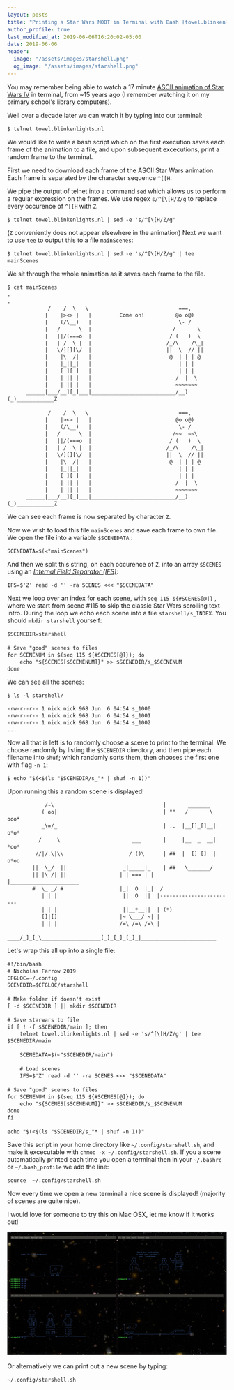 ```yaml
---
layout: posts
title: "Printing a Star Wars MODT in Terminal with Bash [towel.blinkenlights.nl]"
author_profile: true
last_modified_at: 2019-06-06T16:20:02-05:00
date: 2019-06-06
header:
  image: "/assets/images/starshell.png"
  og_image: "/assets/images/starshell.png"
---
```

You may remember being able to watch a 17 minute [ASCII animation of Star Wars IV](https://www.asciimation.co.nz/) in terminal, from ~15 years ago (I remember watching it on my primary school's library computers).

Well over a decade later we can watch it by typing into our terminal:
~~~shell
$ telnet towel.blinkenlights.nl
~~~

We would like to write a bash script which on the first execution saves each frame of the animation to a file, and upon subsequent excecutions, print a random frame to the terminal.

First we need to download each frame of the ASCII Star Wars animation. Each frame is separated by the character sequence `^[[H`. 

We pipe the output of telnet into a command `sed` which allows us to perform a regular expression on the frames. We use  regex `s/^[\[H/Z/g` to replace every occurence of `^[[H` with `Z`. 
~~~shell
$ telnet towel.blinkenlights.nl | sed -e 's/^[\[H/Z/g'
~~~
(`Z` conveniently does not appear elsewhere in the animation)
Next we want to use `tee` to output this to a file  `mainScenes`:
~~~shell
$ telnet towel.blinkenlights.nl | sed -e 's/^[\[H/Z/g' | tee mainScenes
~~~

We sit through the whole animation as it saves each frame to the file.
~~~ shell
$ cat mainScenes
.
.
             /    /  \   \                             ===,              
            |    |><> |   |         Come on!          @o o@)             
            |    (/\__)   |                            \- /              
            |   /      \  |                          /       \            
            |   ||/(===o  |                         / (   )  \           
            |   | /  \ |  |                        /_/\    /\_|          
            |   \/][][\/  |                        ||  \  // ||          
            |    |\  /|   |                         @  | | | @           
            |    |_||_|   |                            | | |             
            |    [ ][ ]   |                            | | |             
            |    | || |   |                           /  |  \            
            |    | || |   |                           ~~~~~~~            
      ______|___/__][_]___|___________________________/__)(_)____________Z

             /    /  \   \                             ===,              
            |    |><> |   |                           @o o@)             
            |    (/\__)   |                            \- /              
            |   /      \  |                          /~~  ~~\            
            |   ||/(===o  |                         / (   )  \           
            |   | /  \ |  |                        /_/\    /\_|          
            |   \/][][\/  |                        ||  \  // ||          
            |    |\  /|   |                         @  | | | @           
            |    |_||_|   |                            | | |             
            |    [ ][ ]   |                            | | |             
            |    | || |   |                           /  |  \            
            |    | || |   |                           ~~~~~~~            
      ______|___/__][_]___|___________________________/__)(_)____________Z
~~~
We can see each frame is now separated by character `Z`.

Now we wish to load this file `mainScenes` and save each frame to own file. We open the file into a variable `$SCENEDATA` :
~~~shell
SCENEDATA=$(<"mainScenes")
~~~
And then we split this string, on each occurence of `Z`, into an array `$SCENES` using an [*Internal Field Separator (IFS)*](https://www.cyberciti.biz/faq/unix-howto-read-line-by-line-from-file/):
~~~shell
IFS=$'Z' read -d '' -ra SCENES <<< "$SCENEDATA"
~~~
Next we loop over an index for each scene, with `seq 115 ${#SCENES[@]}` , where we start from scene #115 to skip the classic Star Wars scrolling text intro. During the loop we echo each scene into a file `starshell/s_INDEX`. You should `mkdir starshell` yourself:
~~~shell
$SCENEDIR=starshell

# Save "good" scenes to files
for SCENENUM in $(seq 115 ${#SCENES[@]}); do
    echo "${SCENES[$SCENENUM]}" >> $SCENEDIR/s_$SCENENUM    
done
~~~
We can see all the scenes:
~~~shell
$ ls -l starshell/
~~~
~~~shell
-rw-r--r-- 1 nick nick 968 Jun  6 04:54 s_1000
-rw-r--r-- 1 nick nick 968 Jun  6 04:54 s_1001
-rw-r--r-- 1 nick nick 968 Jun  6 04:54 s_1002
...
~~~

Now all that is left is to randomly choose a scene to print to the terminal. We choose randomly by listing the `$SCENEDIR` directory, and then pipe each filename into `shuf`; which randomly sorts them, then chooses the first one with flag `-n 1`:

~~~shell
$ echo "$(<$(ls "$SCENEDIR/s_"* | shuf -n 1))"
~~~

Upon running this a random scene is displayed!
~~~shell
            /~\                                   |       _______        
           ( oo|                                  | ""   /       \  ooo* 
           _\=/_                                  | :.  |__[]_[]__| o*o* 
          /     \                       ___       |     |__  _  __| *oo* 
         //|/.\|\\                     / ()\      | ##  |  [] []  | o*oo 
        ||  \_/  ||                  _|_____|_    | ##   \_______/       
        || |\ /| ||                 | | === | |   |______________________
        #  \_ _/ #                  |_|  O  |_|  /                       
           | | |                     ||  O  ||  |------------------------
           | | |                     ||__*__||  | (*)                    
           []|[]                    |~ \___/ ~| |                        
           | | |                    /=\ /=\ /=\ |                        
      ____/_]_[_\___________________[_]_[_]_[_]_|________________________
~~~
Let's wrap this all up into a single file:
~~~shell
#!/bin/bash
# Nicholas Farrow 2019
CFGLOC=~/.config
SCENEDIR=$CFGLOC/starshell

# Make folder if doesn't exist
[ -d $SCENEDIR ] || mkdir $SCENEDIR

# Save starwars to file
if [ ! -f $SCENEDIR/main ]; then
    telnet towel.blinkenlights.nl | sed -e 's/^[\[H/Z/g' | tee $SCENEDIR/main

    SCENEDATA=$(<"$SCENEDIR/main")

    # Load scenes
    IFS=$'Z' read -d '' -ra SCENES <<< "$SCENEDATA"

# Save "good" scenes to files
for SCENENUM in $(seq 115 ${#SCENES[@]}); do
    echo "${SCENES[$SCENENUM]}" >> $SCENEDIR/s_$SCENENUM    
done
fi

echo "$(<$(ls "$SCENEDIR/s_"* | shuf -n 1))"                                                                      
~~~

Save this script in your home directory like `~/.config/starshell.sh`, and make it excecutable with `chmod -x ~/.config/starshell.sh`. If you a scene automatically printed each time you open a terminal then in your `~/.bashrc` or  `~/.bash_profile` we add the line:
~~~shell
source  ~/.config/starshell.sh
~~~
Now every time we open a new terminal a nice scene is displayed! (majority of scenes are quite nice).

I would love for someone to try this on Mac OSX, let me know if it works out!

![Terminal Examples](/assets/images/starshell2.png)

Or alternatively we can print out a new scene by typing:
~~~shell
~/.config/starshell.sh
~~~
